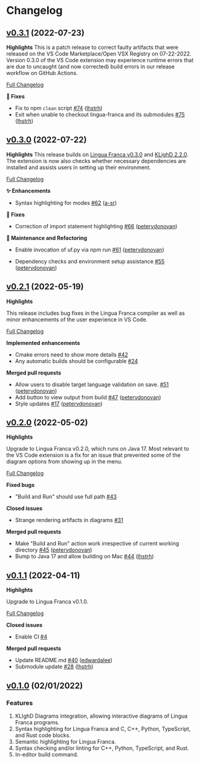 # Changelog
 
## [v0.3.1](https://github.com/lingua-franca/vscode-lingua-franca/tag/v0.3.1) (2022-07-23)

**Highlights** This is a patch release to correct faulty artifacts that were released on the VS Code Marketplace/Open VSX Registry on 07-22-2022. Version 0.3.0 of the VS Code extension may experience runtime errors that are due to uncaught (and now corrected) build errors in our release workflow on GitHub Actions.

[Full Changelog](https://github.com/lf-lang/vscode-lingua-franca/compare/v0.3.0...v0.3.1)

**🔧 Fixes**

- Fix to npm `clean` script [\#74](https://github.com/lf-lang/vscode-lingua-franca/pull/74) ([lhstrh](https://github.com/lhstrh))
- Exit when unable to checkout lingua-franca and its submodules [\#75](https://github.com/lf-lang/vscode-lingua-franca/pull/75) ([lhstrh](https://github.com/lhstrh))


 
## [v0.3.0](https://github.com/lf-lang/vscode-lingua-franca/tree/v0.3.0) (2022-07-22)

**Highlights** This release builds on [Lingua Franca v0.3.0](https://github.com/lf-lang/lingua-franca/releases/tag/v0.3.0) and [KLighD 2.2.0](https://github.com/kieler/KLighD/releases/tag/release-2022-07-2.2.0). The extension is now also checks whether necessary dependencies are installed and assists users in setting up their environment.

[Full Changelog](https://github.com/lf-lang/vscode-lingua-franca/compare/v0.2.1...v0.3.0)

**✨ Enhancements**

- Syntax highlighting for modes [\#62](https://github.com/lf-lang/vscode-lingua-franca/pull/62) ([a-sr](https://github.com/a-sr))

**🔧 Fixes**

- Correction of import statement highlighting [\#66](https://github.com/lf-lang/vscode-lingua-franca/pull/66) ([petervdonovan](https://github.com/petervdonovan))

**🚧 Maintenance and Refactoring**

- Enable invocation of uf.py via npm run [\#61](https://github.com/lf-lang/vscode-lingua-franca/pull/61) ([petervdonovan](https://github.com/petervdonovan))

- Dependency checks and environment setup assistance [\#55](https://github.com/lf-lang/vscode-lingua-franca/pull/55) ([petervdonovan](https://github.com/petervdonovan))

 
## [v0.2.1](https://github.com/lf-lang/vscode-lingua-franca/tree/v0.2.1) (2022-05-19)

**Highlights**

This release includes bug fixes in the Lingua Franca compiler as well as minor enhancements of the user experience in VS Code.

[Full Changelog](https://github.com/lf-lang/vscode-lingua-franca/compare/v0.2.0...v0.2.1)

**Implemented enhancements**

- Cmake errors need to show more details [\#42](https://github.com/lf-lang/vscode-lingua-franca/issues/42)
- Any automatic builds should be configurable [\#24](https://github.com/lf-lang/vscode-lingua-franca/issues/24)

**Merged pull requests**

- Allow users to disable target language validation on save. [\#51](https://github.com/lf-lang/vscode-lingua-franca/pull/51) ([petervdonovan](https://github.com/petervdonovan))
- Add button to view output from build [\#47](https://github.com/lf-lang/vscode-lingua-franca/pull/47) ([petervdonovan](https://github.com/petervdonovan))
- Style updates [\#17](https://github.com/lf-lang/vscode-lingua-franca/pull/17) ([petervdonovan](https://github.com/petervdonovan))
 
## [v0.2.0](https://github.com/lf-lang/vscode-lingua-franca/tree/v0.2.0) (2022-05-02)

**Highlights**

Upgrade to Lingua Franca v0.2.0, which runs on Java 17. Most relevant to the VS Code extension is a fix for an issue that prevented some of the diagram options from showing up in the menu.

[Full Changelog](https://github.com/lf-lang/vscode-lingua-franca/compare/v0.1.1...v0.2.0)

**Fixed bugs**

- "Build and Run" should use full path [\#43](https://github.com/lf-lang/vscode-lingua-franca/issues/43)

**Closed issues**

- Strange rendering artifacts in diagrams [\#31](https://github.com/lf-lang/vscode-lingua-franca/issues/31)

**Merged pull requests**

- Make "Build and Run" action work irrespective of current working directory [\#45](https://github.com/lf-lang/vscode-lingua-franca/pull/45) ([petervdonovan](https://github.com/petervdonovan))
- Bump to Java 17 and allow building on Mac [\#44](https://github.com/lf-lang/vscode-lingua-franca/pull/44) ([lhstrh](https://github.com/lhstrh))
 
## [v0.1.1](https://github.com/lf-lang/vscode-lingua-franca/tree/v0.1.1) (2022-04-11)

**Highlights**

Upgrade to Lingua Franca v0.1.0.

[Full Changelog](https://github.com/lf-lang/vscode-lingua-franca/compare/v0.1.0...v0.1.1)

**Closed issues**

- Enable CI [\#4](https://github.com/lf-lang/vscode-lingua-franca/issues/4)

**Merged pull requests**

- Update README.md [\#40](https://github.com/lf-lang/vscode-lingua-franca/pull/40) ([edwardalee](https://github.com/edwardalee))
- Submodule update [\#28](https://github.com/lf-lang/vscode-lingua-franca/pull/28) ([lhstrh](https://github.com/lhstrh))

## [v0.1.0](https://github.com/lf-lang/vscode-lingua-franca/tree/v0.1.0) (02/01/2022)

### Features
1. KLIghD Diagrams integration, allowing interactive diagrams of Lingua Franca programs.
1. Syntax highlighting for Lingua Franca and C, C++, Python, TypeScript, and Rust code blocks.
1. Semantic highlighting for Lingua Franca.
1. Syntax checking and/or linting for C++, Python, TypeScript, and Rust.
1. In-editor build command.

